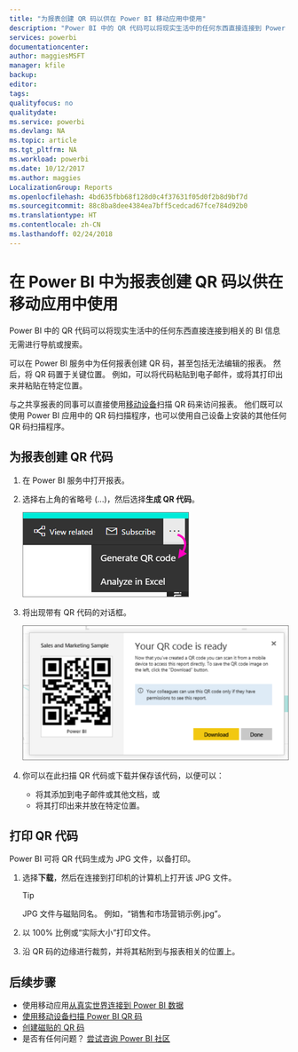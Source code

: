 ```yaml
---
title: "为报表创建 QR 码以供在 Power BI 移动应用中使用"
description: "Power BI 中的 QR 代码可以将现实生活中的任何东西直接连接到 Power BI 移动应用中的相关 BI 信息，而无需进行任何搜索。"
services: powerbi
documentationcenter: 
author: maggiesMSFT
manager: kfile
backup: 
editor: 
tags: 
qualityfocus: no
qualitydate: 
ms.service: powerbi
ms.devlang: NA
ms.topic: article
ms.tgt_pltfrm: NA
ms.workload: powerbi
ms.date: 10/12/2017
ms.author: maggies
LocalizationGroup: Reports
ms.openlocfilehash: 4bd635fbb68f128d0c4f37631f05d0f2b8d9bf7d
ms.sourcegitcommit: 88c8ba8dee4384ea7bff5cedcad67fce784d92b0
ms.translationtype: HT
ms.contentlocale: zh-CN
ms.lasthandoff: 02/24/2018
---
```

# <a name="create-a-qr-code-for-a-report-in-power-bi-to-use-in-the-mobile-apps"></a>在 Power BI 中为报表创建 QR 码以供在移动应用中使用
Power BI 中的 QR 代码可以将现实生活中的任何东西直接连接到相关的 BI 信息 &#151; 无需进行导航或搜索。

可以在 Power BI 服务中为任何报表创建 QR 码，甚至包括无法编辑的报表。 然后，将 QR 码置于关键位置。 例如，可以将代码粘贴到电子邮件，或将其打印出来并粘贴在特定位置。 

与之共享报表的同事可以直接使用[移动设备](mobile-apps-qr-code.md)扫描 QR 码来访问报表。 他们既可以使用 Power BI 应用中的 QR 码扫描程序，也可以使用自己设备上安装的其他任何 QR 码扫描程序。

## <a name="create-a-qr-code-for-a-report"></a>为报表创建 QR 代码
1. 在 Power BI 服务中打开报表。
2. 选择右上角的省略号 (...)，然后选择**生成 QR 代码**。 
   
    ![](media/service-create-qr-code-for-report/power-bi-create-qr-code-report.png)
3. 将出现带有 QR 代码的对话框。 
   
    ![](media/service-create-qr-code-for-report/powerbi_report_qrcode.png)
4. 你可以在此扫描 QR 代码或下载并保存该代码，以便可以： 
   
   * 将其添加到电子邮件或其他文档，或 
   * 将其打印出来并放在特定位置。 

## <a name="print-the-qr-code"></a>打印 QR 代码
Power BI 可将 QR 代码生成为 JPG 文件，以备打印。 

1. 选择**下载**，然后在连接到打印机的计算机上打开该 JPG 文件。  
   
   > [!TIP]
   > JPG 文件与磁贴同名。 例如，“销售和市场营销示例.jpg”。
   > 
   > 
2. 以 100% 比例或“实际大小”打印文件。  
3. 沿 QR 码的边缘进行裁剪，并将其粘附到与报表相关的位置上。 

## <a name="next-steps"></a>后续步骤
* 使用移动应用[从真实世界连接到 Power BI 数据](mobile-apps-data-in-real-world-context.md)
* [使用移动设备扫描 Power BI QR 码](mobile-apps-qr-code.md)
* [创建磁贴的 QR 码](service-create-qr-code-for-tile.md)
* 是否有任何问题？ [尝试咨询 Power BI 社区](http://community.powerbi.com/)

